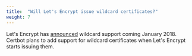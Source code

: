 ```yaml
---
title:  "Will Let's Encrypt issue wildcard certificates?"
weight: 7
---
```


Let's Encrypt has [announced](https://letsencrypt.org/2017/07/06/wildcard-certificates-coming-jan-2018.html) wildcard support coming January 2018. Certbot plans to add support for wildcard certificates when Let's Encrypt starts issuing them.
